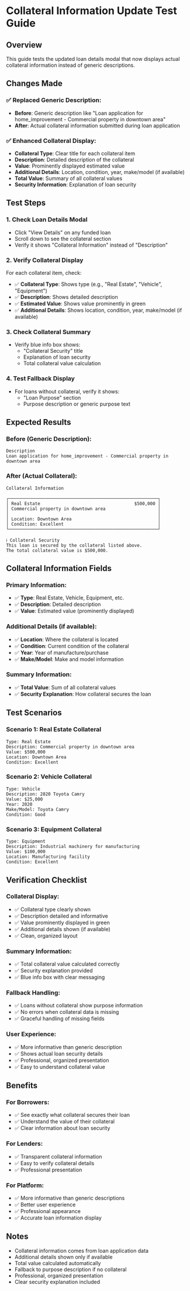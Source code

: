 # Collateral Information Update Test Guide

## Overview
This guide tests the updated loan details modal that now displays actual collateral information instead of generic descriptions.

## Changes Made

### **✅ Replaced Generic Description:**
- **Before**: Generic description like "Loan application for home_improvement - Commercial property in downtown area"
- **After**: Actual collateral information submitted during loan application

### **✅ Enhanced Collateral Display:**
- **Collateral Type**: Clear title for each collateral item
- **Description**: Detailed description of the collateral
- **Value**: Prominently displayed estimated value
- **Additional Details**: Location, condition, year, make/model (if available)
- **Total Value**: Summary of all collateral values
- **Security Information**: Explanation of loan security

## Test Steps

### **1. Check Loan Details Modal**
- Click "View Details" on any funded loan
- Scroll down to see the collateral section
- Verify it shows "Collateral Information" instead of "Description"

### **2. Verify Collateral Display**
For each collateral item, check:
- ✅ **Collateral Type**: Shows type (e.g., "Real Estate", "Vehicle", "Equipment")
- ✅ **Description**: Shows detailed description
- ✅ **Estimated Value**: Shows value prominently in green
- ✅ **Additional Details**: Shows location, condition, year, make/model (if available)

### **3. Check Collateral Summary**
- Verify blue info box shows:
  - "Collateral Security" title
  - Explanation of loan security
  - Total collateral value calculation

### **4. Test Fallback Display**
- For loans without collateral, verify it shows:
  - "Loan Purpose" section
  - Purpose description or generic purpose text

## Expected Results

### **Before (Generic Description):**
```
Description
Loan application for home_improvement - Commercial property in downtown area
```

### **After (Actual Collateral):**
```
Collateral Information

┌─────────────────────────────────────────────────────────┐
│ Real Estate                                    $500,000 │
│ Commercial property in downtown area                    │
│                                                         │
│ Location: Downtown Area                                 │
│ Condition: Excellent                                    │
└─────────────────────────────────────────────────────────┘

ℹ Collateral Security
This loan is secured by the collateral listed above. 
The total collateral value is $500,000.
```

## Collateral Information Fields

### **Primary Information:**
- ✅ **Type**: Real Estate, Vehicle, Equipment, etc.
- ✅ **Description**: Detailed description
- ✅ **Value**: Estimated value (prominently displayed)

### **Additional Details (if available):**
- ✅ **Location**: Where the collateral is located
- ✅ **Condition**: Current condition of the collateral
- ✅ **Year**: Year of manufacture/purchase
- ✅ **Make/Model**: Make and model information

### **Summary Information:**
- ✅ **Total Value**: Sum of all collateral values
- ✅ **Security Explanation**: How collateral secures the loan

## Test Scenarios

### **Scenario 1: Real Estate Collateral**
```
Type: Real Estate
Description: Commercial property in downtown area
Value: $500,000
Location: Downtown Area
Condition: Excellent
```

### **Scenario 2: Vehicle Collateral**
```
Type: Vehicle
Description: 2020 Toyota Camry
Value: $25,000
Year: 2020
Make/Model: Toyota Camry
Condition: Good
```

### **Scenario 3: Equipment Collateral**
```
Type: Equipment
Description: Industrial machinery for manufacturing
Value: $100,000
Location: Manufacturing facility
Condition: Excellent
```

## Verification Checklist

### **Collateral Display:**
- ✅ Collateral type clearly shown
- ✅ Description detailed and informative
- ✅ Value prominently displayed in green
- ✅ Additional details shown (if available)
- ✅ Clean, organized layout

### **Summary Information:**
- ✅ Total collateral value calculated correctly
- ✅ Security explanation provided
- ✅ Blue info box with clear messaging

### **Fallback Handling:**
- ✅ Loans without collateral show purpose information
- ✅ No errors when collateral data is missing
- ✅ Graceful handling of missing fields

### **User Experience:**
- ✅ More informative than generic description
- ✅ Shows actual loan security details
- ✅ Professional, organized presentation
- ✅ Easy to understand collateral value

## Benefits

### **For Borrowers:**
- ✅ See exactly what collateral secures their loan
- ✅ Understand the value of their collateral
- ✅ Clear information about loan security

### **For Lenders:**
- ✅ Transparent collateral information
- ✅ Easy to verify collateral details
- ✅ Professional presentation

### **For Platform:**
- ✅ More informative than generic descriptions
- ✅ Better user experience
- ✅ Professional appearance
- ✅ Accurate loan information display

## Notes
- Collateral information comes from loan application data
- Additional details shown only if available
- Total value calculated automatically
- Fallback to purpose description if no collateral
- Professional, organized presentation
- Clear security explanation included






